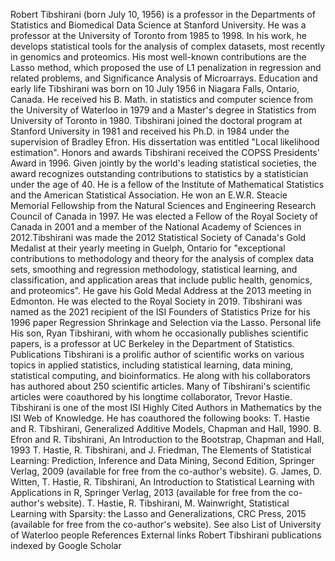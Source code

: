 Robert Tibshirani (born July 10, 1956) is a professor in the Departments
of Statistics and Biomedical Data Science at Stanford University. He was
a professor at the University of Toronto from 1985 to 1998. In his work,
he develops statistical tools for the analysis of complex datasets, most
recently in genomics and proteomics. His most well-known contributions
are the Lasso method, which proposed the use of L1 penalization in
regression and related problems, and Significance Analysis of
Microarrays. Education and early life Tibshirani was born on 10 July
1956 in Niagara Falls, Ontario, Canada. He received his B. Math. in
statistics and computer science from the University of Waterloo in 1979
and a Master\'s degree in Statistics from University of Toronto in 1980.
Tibshirani joined the doctoral program at Stanford University in 1981
and received his Ph.D. in 1984 under the supervision of Bradley Efron.
His dissertation was entitled \"Local likelihood estimation\". Honors
and awards Tibshirani received the COPSS Presidents\' Award in 1996.
Given jointly by the world\'s leading statistical societies, the award
recognizes outstanding contributions to statistics by a statistician
under the age of 40. He is a fellow of the Institute of Mathematical
Statistics and the American Statistical Association. He won an E.W.R.
Steacie Memorial Fellowship from the Natural Sciences and Engineering
Research Council of Canada in 1997. He was elected a Fellow of the Royal
Society of Canada in 2001 and a member of the National Academy of
Sciences in 2012.Tibshirani was made the 2012 Statistical Society of
Canada\'s Gold Medalist at their yearly meeting in Guelph, Ontario for
\"exceptional contributions to methodology and theory for the analysis
of complex data sets, smoothing and regression methodology, statistical
learning, and classification, and application areas that include public
health, genomics, and proteomics\". He gave his Gold Medal Address at
the 2013 meeting in Edmonton. He was elected to the Royal Society in
2019. Tibshirani was named as the 2021 recipient of the ISI Founders of
Statistics Prize for his 1996 paper Regression Shrinkage and Selection
via the Lasso. Personal life His son, Ryan Tibshirani, with whom he
occasionally publishes scientific papers, is a professor at UC Berkeley
in the Department of Statistics. Publications Tibshirani is a prolific
author of scientific works on various topics in applied statistics,
including statistical learning, data mining, statistical computing, and
bioinformatics. He along with his collaborators has authored about 250
scientific articles. Many of Tibshirani\'s scientific articles were
coauthored by his longtime collaborator, Trevor Hastie. Tibshirani is
one of the most ISI Highly Cited Authors in Mathematics by the ISI Web
of Knowledge. He has coauthored the following books: T. Hastie and R.
Tibshirani, Generalized Additive Models, Chapman and Hall, 1990. B.
Efron and R. Tibshirani, An Introduction to the Bootstrap, Chapman and
Hall, 1993 T. Hastie, R. Tibshirani, and J. Friedman, The Elements of
Statistical Learning: Prediction, Inference and Data Mining, Second
Edition, Springer Verlag, 2009 (available for free from the co-author\'s
website). G. James, D. Witten, T. Hastie, R. Tibshirani, An Introduction
to Statistical Learning with Applications in R, Springer Verlag, 2013
(available for free from the co-author\'s website). T. Hastie, R.
Tibshirani, M. Wainwright, Statistical Learning with Sparsity: the Lasso
and Generalizations, CRC Press, 2015 (available for free from the
co-author\'s website). See also List of University of Waterloo people
References External links Robert Tibshirani publications indexed by
Google Scholar
